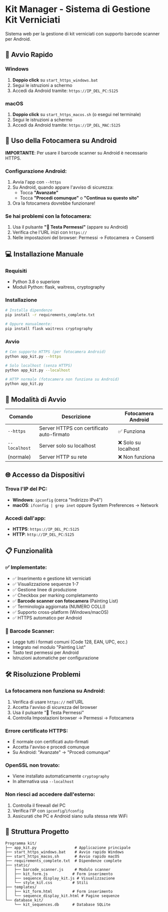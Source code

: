 # Kit Manager - Sistema di Gestione Kit Verniciati

Sistema web per la gestione di kit verniciati con supporto barcode scanner per Android.

## 🚀 Avvio Rapido

### Windows
1. **Doppio click** su `start_https_windows.bat`
2. Segui le istruzioni a schermo
3. Accedi da Android tramite: `https://IP_DEL_PC:5125`

### macOS  
1. **Doppio click** su `start_https_macos.sh` (o esegui nel terminale)
2. Segui le istruzioni a schermo  
3. Accedi da Android tramite: `https://IP_DEL_MAC:5125`

## 📱 Uso della Fotocamera su Android

**IMPORTANTE**: Per usare il barcode scanner su Android è necessario HTTPS.

### Configurazione Android:
1. Avvia l'app con `--https` 
2. Su Android, quando appare l'avviso di sicurezza:
   - Tocca **"Avanzate"**
   - Tocca **"Procedi comunque"** o **"Continua su questo sito"**
3. Ora la fotocamera dovrebbe funzionare!

### Se hai problemi con la fotocamera:
1. Usa il pulsante **"🔧 Testa Permessi"** (appare su Android)
2. Verifica che l'URL inizi con `https://`
3. Nelle impostazioni del browser: Permessi → Fotocamera → Consenti

## 💻 Installazione Manuale

### Requisiti
- Python 3.8 o superiore
- Moduli Python: flask, waitress, cryptography

### Installazione
```bash
# Installa dipendenze
pip install -r requirements_complete.txt

# Oppure manualmente:
pip install flask waitress cryptography
```

### Avvio
```bash
# Con supporto HTTPS (per fotocamera Android)
python app_kit.py --https

# Solo localhost (senza HTTPS)  
python app_kit.py --localhost

# HTTP normale (fotocamera non funziona su Android)
python app_kit.py
```

## 🔧 Modalità di Avvio

| Comando | Descrizione | Fotocamera Android |
|---------|-------------|-------------------|
| `--https` | Server HTTPS con certificato auto-firmato | ✅ Funziona |
| `--localhost` | Server solo su localhost | ❌ Solo su localhost |
| (normale) | Server HTTP su rete | ❌ Non funziona |

## 🌐 Accesso da Dispositivi

### Trova l'IP del PC:
- **Windows**: `ipconfig` (cerca "Indirizzo IPv4")
- **macOS**: `ifconfig | grep inet` oppure System Preferences → Network

### Accedi dall'app:
- **HTTPS**: `https://IP_DEL_PC:5125`
- **HTTP**: `http://IP_DEL_PC:5125`

## 📋 Funzionalità

### ✅ Implementate:
- ✅ Inserimento e gestione kit verniciati
- ✅ Visualizzazione sequenze 1-7
- ✅ Gestione linee di produzione
- ✅ Checkbox per marking completamento
- ✅ **Barcode scanner con fotocamera** (Painting List)
- ✅ Terminologia aggiornata (NUMERO COLLI)
- ✅ Supporto cross-platform (Windows/macOS)
- ✅ HTTPS automatico per Android

### 🎯 Barcode Scanner:
- Legge tutti i formati comuni (Code 128, EAN, UPC, ecc.)
- Integrato nel modulo "Painting List"
- Tasto test permessi per Android
- Istruzioni automatiche per configurazione

## 🛠️ Risoluzione Problemi

### La fotocamera non funziona su Android:
1. Verifica di usare `https://` nell'URL
2. Accetta l'avviso di sicurezza del browser
3. Usa il pulsante "🔧 Testa Permessi"
4. Controlla Impostazioni browser → Permessi → Fotocamera

### Errore certificato HTTPS:
- È normale con certificati auto-firmati
- Accetta l'avviso e procedi comunque
- Su Android: "Avanzate" → "Procedi comunque"

### OpenSSL non trovato:
- Viene installato automaticamente `cryptography`
- In alternativa usa `--localhost`

### Non riesci ad accedere dall'esterno:
1. Controlla il firewall del PC
2. Verifica l'IP con `ipconfig`/`ifconfig`  
3. Assicurati che PC e Android siano sulla stessa rete WiFi

## 📁 Struttura Progetto

```
Programma kit/
├── app_kit.py                 # Applicazione principale
├── start_https_windows.bat    # Avvio rapido Windows
├── start_https_macos.sh       # Avvio rapido macOS
├── requirements_complete.txt  # Dipendenze complete
├── static/
│   ├── barcode_scanner.js     # Modulo scanner
│   ├── kit_form.js           # Form inserimento
│   ├── sequence_display_kit.js # Visualizzazione
│   └── style_kit.css         # Stili
├── templates/
│   ├── kit_form.html         # Form inserimento
│   └── sequence_display_kit.html # Pagine sequenze
└── database_kit/
    └── kit_sequences.db      # Database SQLite
```
